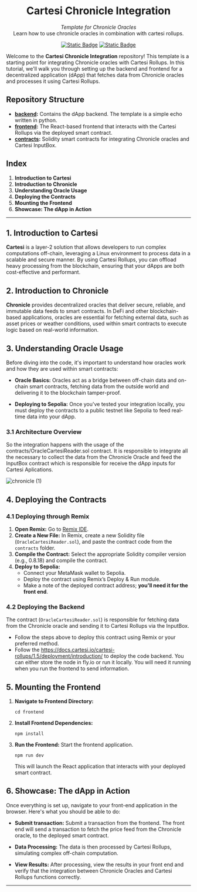 <div align="center">
    <h1>Cartesi Chronicle Integration</h1>
    <i>Template for Chronicle Oracles</i>
</div>
<div align="center">
  Learn how to use chronicle oracles in combination with cartesi rollups.
</div>

<div align="center">
  
  <a href="">[![Static Badge](https://img.shields.io/badge/cartesi--rollups-1.5.0-5bd1d7)](https://docs.cartesi.io/cartesi-rollups/1.5/)</a>
  <a href="">[![Static Badge](https://img.shields.io/badge/chronicle-green)](https://chroniclelabs.org/B)</a>
</div>

Welcome to the **Cartesi Chronicle Integration** repository! This template is a starting point for integrating Chronicle oracles with Cartesi Rollups. In this tutorial, we'll walk you through setting up the backend and frontend for a decentralized application (dApp) that fetches data from Chronicle oracles and processes it using Cartesi Rollups.

## Repository Structure

-   **[backend](./backend/):** Contains the dApp backend. The template is a simple echo written in python.
-   **[frontend](./frontend/):** The React-based frontend that interacts with the Cartesi Rollups via the deployed smart contract.
-   **[contracts](./contracts/):** Solidity smart contracts for integrating Chronicle oracles and Cartesi InputBox.

## Index
1.  **Introduction to Cartesi**
2.  **Introduction to Chronicle**
3.  **Understanding Oracle Usage**
4.  **Deploying the Contracts**
5.  **Mounting the Frontend**
6.  **Showcase: The dApp in Action**

----------

## 1. Introduction to Cartesi

**Cartesi** is a layer-2 solution that allows developers to run complex computations off-chain, leveraging a Linux environment to process data in a scalable and secure manner. By using Cartesi Rollups, you can offload heavy processing from the blockchain, ensuring that your dApps are both cost-effective and performant.

## 2. Introduction to Chronicle

**Chronicle** provides decentralized oracles that deliver secure, reliable, and immutable data feeds to smart contracts. In DeFi and other blockchain-based applications, oracles are essential for fetching external data, such as asset prices or weather conditions, used within smart contracts to execute logic based on real-world information.

## 3. Understanding Oracle Usage

Before diving into the code, it's important to understand how oracles work and how they are used within smart contracts:

-   **Oracle Basics:** Oracles act as a bridge between off-chain data and on-chain smart contracts, fetching data from the outside world and delivering it to the blockchain tamper-proof.
    
-   **Deploying to Sepolia:** Once you've tested your integration locally, you must deploy the contracts to a public testnet like Sepolia to feed real-time data into your dApp.

### 3.1 Architecture Overview

So the integration happens with the usage of the contracts/OracleCartesiReader.sol contract. It is responsible to integrate all the necessary to collect the data from the Chronicle Oracle and feed the InputBox contract which is responsible for receive the dApp inputs for Cartesi Aplications. 

![chronicle (1)](https://github.com/user-attachments/assets/16f65e77-d50f-4acd-bc76-ab914ca255de)

  

## 4. Deploying the Contracts

### 4.1 Deploying through Remix

1.  **Open Remix:** Go to [Remix IDE](https://remix.ethereum.org/).
2.  **Create a New File:** In Remix, create a new Solidity file (`OracleCartesiReader.sol`), and paste the contract code from the `contracts` folder.
3.  **Compile the Contract:** Select the appropriate Solidity compiler version (e.g., 0.8.18) and compile the contract.
4.  **Deploy to Sepolia:**
    -   Connect your MetaMask wallet to Sepolia.
    -   Deploy the contract using Remix’s Deploy & Run module.
    -   Make a note of the deployed contract address; **you'll need it for the front end**.

### 4.2 Deploying the Backend

The contract (`OracleCartesiReader.sol`) is responsible for fetching data from the Chronicle oracle and sending it to Cartesi Rollups via the InputBox.

-   Follow the steps above to deploy this contract using Remix or your preferred method.
-   Follow the https://docs.cartesi.io/cartesi-rollups/1.5/deployment/introduction/ to deploy the code backend. You can either store the node in fly.io or run it locally. You will need it running when you run the frontend to send information.

## 5. Mounting the Frontend

1.  **Navigate to Frontend Directory:**
    
    `cd frontend` 
    
2.  **Install Frontend Dependencies:**
    
    `npm install` 
    
3.  **Run the Frontend:** Start the frontend application.
    
    `npm run dev` 
    
    This will launch the React application that interacts with your deployed smart contract.
    

## 6. Showcase: The dApp in Action

Once everything is set up, navigate to your front-end application in the browser. Here's what you should be able to do:

-   **Submit transaction:** Submit a transaction from the frontend. The front end will send a transaction to fetch the price feed from the Chronicle oracle, to the deployed smart contract.
    
-   **Data Processing:** The data is then processed by Cartesi Rollups, simulating complex off-chain computation.
    
-   **View Results:** After processing, view the results in your front end and verify that the integration between Chronicle Oracles and Cartesi Rollups functions correctly.
    

----------
